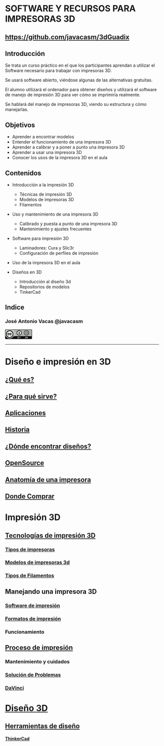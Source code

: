 # SOFTWARE Y RECURSOS PARA IMPRESORAS 3D



## https://github.com/javacasm/3dGuadix

## Introducción

Se trata un curso práctico en el que los participantes aprendan a utilizar el Software necesario para trabajar con impresoras 3D.

Se usará software abierto, viéndose algunas de las alternativas gratuitas.

El alumno utilizará el ordenador para obtener diseños y utilizará el software de manejo de impresión 3D para ver cómo se imprimiría realmente.

Se hablará del manejo de impresoras 3D, viendo su estructura y cómo manejarlas.

## Objetivos

* Aprender a encontrar modelos
* Entender el funcionamiento de una impresora 3D
* Aprender a calibrar y a poner a punto una impresora 3D
* Aprender a usar una impresora 3D
* Conocer los usos de la impresora 3D en el aula

## Contenidos

* Introducción a la impresión 3D
  * Técnicas de impresión 3D
  * Modelos de impresoras 3D
  * Filamentos

* Uso y mantenimiento de una impresora 3D
  * Calibrado y puesta a punto de una impresora 3D
  * Mantenimiento y ajustes frecuentes

* Software para impresión 3D  
    * Laminadores: Cura y Slic3r
    * Configuración de perfiles de impresión

* Uso de la impresora 3D en el aula

* Diseños en  3D
  * Introducción al diseño 3d
  * Repositorios de modelos
  * TinkerCad


## Indice

### José Antonio Vacas @javacasm
![CCbySA](images/CCbySQ_88x31.png)

* *  *

# Diseño e impresión en 3D
## [¿Qué es?](./QueEs3D.md)
## [¿Para qué sirve?](./ParaQueSirve3D.md)
## [Aplicaciones](./Aplicaciones.md)
## [Historia](./Historia.md.md)
## [¿Dónde encontrar diseños?](./Repositorios.md)
## [OpenSource](./OpenSource.md)
## [Anatomía de una impresora](./impresora3D.md)
## [Donde Comprar](./Comprar.md)


# Impresión 3D

## [Tecnologías de impresión 3D](./Teconologias.md)
### [Tipos de impresoras](./Geometrias.md)
### [Modelos de impresoras 3d](./Impresoras3D.md)
### [Tipos de Filamentos](./Filamentos.md)

## Manejando una impresora 3D

### [Software de impresión](./Software.md)
### [Formatos de impresión](./Formatos.md)
### Funcionamiento
## [Proceso de impresión](./Proceso_de_Impresion.md)
### Mantenimiento y cuidados
### [Solución de Problemas](./Problemas.md)
### [DaVinci](./Davinci.md)


# [Diseño 3D](Disenio3D.md)

## [Herramientas de diseño](./HerramientasDisenio.md)
#### [ThinkerCad](./ThinkerCad.md)
